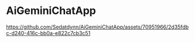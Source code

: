 # AiGeminiChatApp




https://github.com/Sedatdynn/AiGeminiChatApp/assets/70951966/2d35fdbc-d240-416c-bb0a-e822c7cb3c51

